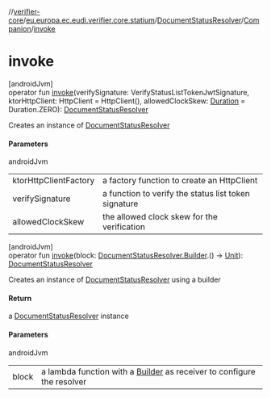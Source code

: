 //[verifier-core](../../../../index.md)/[eu.europa.ec.eudi.verifier.core.statium](../../index.md)/[DocumentStatusResolver](../index.md)/[Companion](index.md)/[invoke](invoke.md)

# invoke

[androidJvm]\
operator fun [invoke](invoke.md)(verifySignature: VerifyStatusListTokenJwtSignature, ktorHttpClient: HttpClient = HttpClient(), allowedClockSkew: [Duration](https://kotlinlang.org/api/latest/jvm/stdlib/kotlin-stdlib/kotlin.time/-duration/index.html) = Duration.ZERO): [DocumentStatusResolver](../index.md)

Creates an instance of [DocumentStatusResolver](../index.md)

#### Parameters

androidJvm

| | |
|---|---|
| ktorHttpClientFactory | a factory function to create an HttpClient |
| verifySignature | a function to verify the status list token signature |
| allowedClockSkew | the allowed clock skew for the verification |

[androidJvm]\
operator fun [invoke](invoke.md)(block: [DocumentStatusResolver.Builder](../-builder/index.md).() -&gt; [Unit](https://kotlinlang.org/api/latest/jvm/stdlib/kotlin-stdlib/kotlin/-unit/index.html)): [DocumentStatusResolver](../index.md)

Creates an instance of [DocumentStatusResolver](../index.md) using a builder

#### Return

a [DocumentStatusResolver](../index.md) instance

#### Parameters

androidJvm

| | |
|---|---|
| block | a lambda function with a [Builder](../-builder/index.md) as receiver to configure the resolver |
